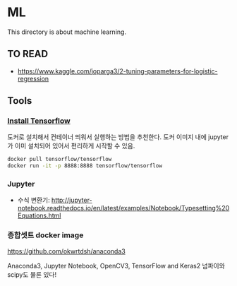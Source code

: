 # ML
This directory is about machine learning.

## TO READ
- https://www.kaggle.com/joparga3/2-tuning-parameters-for-logistic-regression

## Tools
### [Install Tensorflow](https://tensorflowkorea.gitbooks.io/tensorflow-kr/content/g3doc/get_started/os_setup.html)

도커로 설치해서 컨테이너 띄워서 실행하는 방법을 추천한다. 도커 이미지 내에 jupyter가 이미 설치되어 있어서 편리하게 시작할 수 있음.
```sh
docker pull tensorflow/tensorflow
docker run -it -p 8888:8888 tensorflow/tensorflow
 ```

### Jupyter
- 수식 변환기: http://jupyter-notebook.readthedocs.io/en/latest/examples/Notebook/Typesetting%20Equations.html

### 종합셋트 docker image
https://github.com/okwrtdsh/anaconda3

Anaconda3, Jupyter Notebook, OpenCV3, TensorFlow and Keras2 넘파이와 scipy도 물론 있다!
